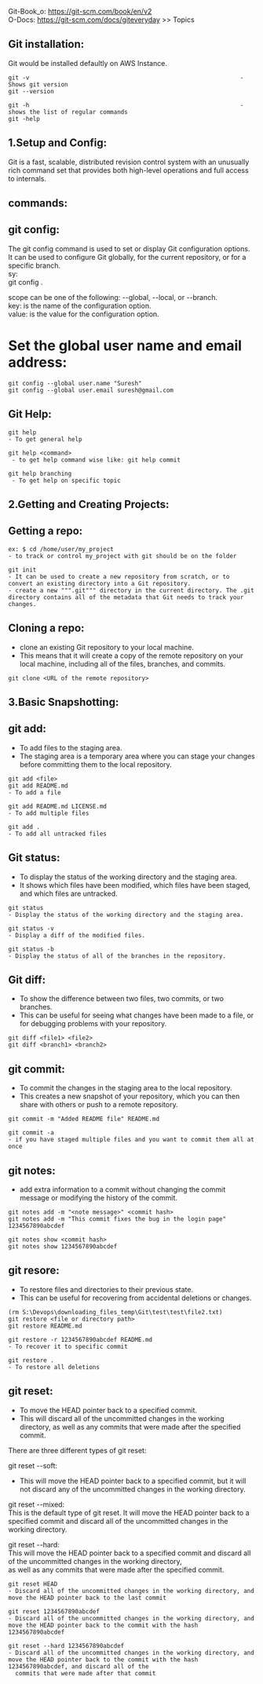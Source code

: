 Git-Book_o: https://git-scm.com/book/en/v2  
O-Docs:  https://git-scm.com/docs/giteveryday  >> Topics  


Git installation: 
-----------------
Git would be installed defaultly on AWS Instance.
```
git -v                                                            - Shows git version  
git --version  

git -h                                                            - shows the list of regular commands  
git -help  
```
1.Setup and Config:  
----------------

Git is a fast, scalable, distributed revision control system with an unusually rich command set that provides both high-level operations and full access to internals.  

commands:  
----------

git config: 
---------
The git config command is used to set or display Git configuration options.   
It can be used to configure Git globally, for the current repository, or for a specific branch.   
sy:   
git config <scope>.<key> <value>  

scope can be one of the following: --global, --local, or --branch.  
key: is the name of the configuration option.  
value:  is the value for the configuration option.  

# Set the global user name and email address:  
```
git config --global user.name "Suresh"  
git config --global user.email suresh@gmail.com  
```
Git Help:  
-------
```
git help
- To get general help

git help <command>
 - to get help command wise like: git help commit

git help branching
 - To get help on specific topic
```

2.Getting and Creating Projects:  
---------------

Getting a repo:  
---------------
```
ex: $ cd /home/user/my_project
- to track or control my_project with git should be on the folder  

git init
- It can be used to create a new repository from scratch, or to convert an existing directory into a Git repository.
- create a new """.git""" directory in the current directory. The .git directory contains all of the metadata that Git needs to track your changes.    
```
Cloning a repo:     
----------------
- clone an existing Git repository to your local machine.  
- This means that it will create a copy of the remote repository on your local machine, including all of the files, branches, and commits.  
```
git clone <URL of the remote repository>  
```
3.Basic Snapshotting:
---------------------

git add:
----
- To add files to the staging area.      
- The staging area is a temporary area where you can stage your changes before committing them to the local repository.  
```
git add <file>  
git add README.md
- To add a file

git add README.md LICENSE.md
- To add multiple files

git add .
- To add all untracked files
```
Git status:  
---------
- To display the status of the working directory and the staging area.
- It shows which files have been modified, which files have been staged, and which files are untracked.
```
git status  
- Display the status of the working directory and the staging area.  

git status -v   
- Display a diff of the modified files.  

git status -b   
- Display the status of all of the branches in the repository. 
```
Git diff:  
----------
- To show the difference between two files, two commits, or two branches.
- This can be useful for seeing what changes have been made to a file, or for debugging problems with your repository.
```
git diff <file1> <file2>
git diff <branch1> <branch2>

```

git commit:
-----
- To commit the changes in the staging area to the local repository.
- This creates a new snapshot of your repository, which you can then share with others or push to a remote repository.

```
git commit -m "Added README file" README.md

git commit -a
- if you have staged multiple files and you want to commit them all at once
```
git notes:  
-----------
- add extra information to a commit without changing the commit message or modifying the history of the commit.  
```
git notes add -m "<note message>" <commit hash>
git notes add -m "This commit fixes the bug in the login page" 1234567890abcdef

git notes show <commit hash>  
git notes show 1234567890abcdef
```
git resore:  
-----------
- To restore files and directories to their previous state.
- This can be useful for recovering from accidental deletions or changes.
```
(rm S:\Devops\downloading_files_temp\Git\test\test\file2.txt)
git restore <file or directory path>
git restore README.md

git restore -r 1234567890abcdef README.md
- To recover it to specific commit

git restore .
- To restore all deletions
```
git reset:  
-----------
- To move the HEAD pointer back to a specified commit.    
- This will discard all of the uncommitted changes in the working directory, as well as any commits that were made after the specified commit.
  
There are three different types of git reset:   

git reset --soft:   
- This will move the HEAD pointer back to a specified commit, but it will not discard any of the uncommitted changes in the working directory.
  
git reset --mixed:   
This is the default type of git reset. It will move the HEAD pointer back to a specified commit and discard all of the uncommitted changes in the working directory.  

git reset --hard:   
This will move the HEAD pointer back to a specified commit and discard all of the uncommitted changes in the working directory,   
as well as any commits that were made after the specified commit.  
```
git reset HEAD  
- Discard all of the uncommitted changes in the working directory, and move the HEAD pointer back to the last commit

git reset 1234567890abcdef   
- Discard all of the uncommitted changes in the working directory, and move the HEAD pointer back to the commit with the hash 1234567890abcdef  

git reset --hard 1234567890abcdef
- Discard all of the uncommitted changes in the working directory, and move the HEAD pointer back to the commit with the hash 1234567890abcdef, and discard all of the   
  commits that were made after that commit  
```
